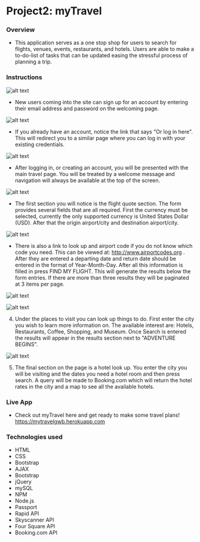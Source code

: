 # Project2: myTravel 

### Overview 

* This application serves as a one stop shop for users to search for flights, venues, events, restaurants, and hotels. Users are able to make a to-do-list of tasks that can be updated easing the stressful process of planning a trip.

### Instructions

![alt text][signUp]

[signUp]: https://github.com/tellomp/Project2/blob/master/public/images/SignUp.png "Sign Up"

* New users coming into the site can sign up for an account by entering their email address and password on the welcoming page. 


![alt text][login]

[login]: https://github.com/tellomp/Project2/blob/master/public/images/login.png "Log in"

* If you already have an account, notice the link that says "Or log in here". This will redirect you to a similar page where you can log in with your existing credentials. 



![alt text][slider]

[slider]: https://github.com/tellomp/Project2/blob/master/public/images/slider.png "Slider"


* After logging in, or creating an account, you will be presented with the main travel page. You will be treated by a welcome message and navigation will always be available at the top of the screen. 



![alt text][flight]

[flight]: https://github.com/tellomp/Project2/blob/master/public/images/flightResults.png "Flights" 


* The first section you will notice is the flight quote section. The form provides several fields that are all required. First the currency must be selected, currently the only supported currency is United States Dollar (USD). After that the origin airport/city and destination airport/city. 



![alt text][airport]

[airport]: https://github.com/tellomp/Project2/blob/master/public/images/airportCodes.png "AirportCodes"


* There is also a link to look up and airport code if you do not know which code you need. This can be viewed at: http://www.airportcodes.org . After they are entered a departing date and return date should be entered in the format of Year-Month-Day. After all this information is filled in press FIND MY FLIGHT. This will generate the results below the form entries. If there are more than three results they will be paginated at 3 items per page. 



![alt text][foursquare]

[foursquare]: https://github.com/tellomp/Project2/blob/master/public/images/foursquare.png "Four Square"



![alt text][results]

[results]: https://github.com/tellomp/Project2/blob/master/public/images/fourSquareResults.png "Results"


4. Under the places to visit you can look up things to do. First enter the city you wish to learn more information on. The available interest are: Hotels, Restaurants, Coffee, Shopping, and Museum. Once Search is entered the results will appear in the results section next to "ADVENTURE BEGINS". 


![alt text][booking]

[booking]: https://github.com/tellomp/Project2/blob/master/public/images/booking.png "Booking.com"


5. The final section on the page is a hotel look up. You enter the city you will be visiting and the dates you need a hotel room and then press search. A query will be made to Booking.com which will return the hotel rates in the city and a map to see all the available hotels.

### Live App 

* Check out myTravel here and get ready to make some travel plans! https://mytravelgwb.herokuapp.com


### Technologies used
* HTML
* CSS
* Bootstrap
* AJAX
* Bootstrap
* jQuery
* mySQL
* NPM
* Node.js
* Passport
* Rapid API
* Skyscanner API
* Four Square API
* Booking.com API
